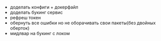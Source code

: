 - доделать конфиги + докерфайл
- доделать букинг сервис
- рефреш токен
- обернуть все ошибки но не оборачивать свои пакеты(без двойных оберток)
- мидлвар на букинг с локом